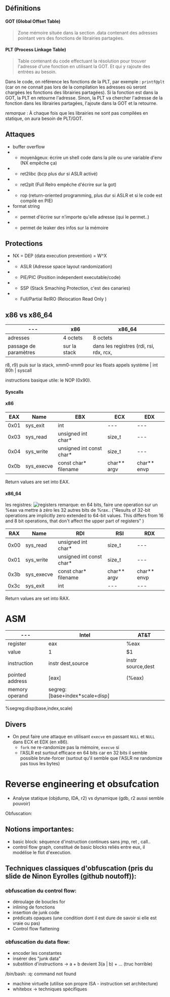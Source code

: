 ## Définitions

#### GOT (Global Offset Table)

> Zone mémoire située dans la section .data contenant des adresses pointant
vers des fonctions de librairies partagées.


#### PLT (Process Linkage Table)

> Table contenant du code effectuant la résolution pour trouver l'adresse d'une
fonction en utilisant la GOT.
> Et qui y rajoute des entrées au besoin.


Dans le code, on référence les fonctions de la PLT, par exemple : `printf@plt`
(car on ne connait pas lors de la compilation les adresses où seront chargées
les fonctions des librairies partagées).
Si la fonction est dans la GOT, la PLT en retourne l'adresse.
Sinon, la PLT va chercher l'adresse de la fonction dans les librairies
partagées, l'ajoute dans la GOT et la retourne.


_remarque_ : À chaque fois que les librairies ne sont pas compilées en
statique, on aura besoin de PLT/GOT.


## Attaques

  * buffer overflow
  *   * moyenâgeux: écrire un shell code dans la pile ou une variable d'env (NX empêche ça)
  *   * ret2libc (bcp plus dur si ASLR activé)
  *   * ret2plt (Full Relro empêche d'écrire sur la got)
  *   * rop  (return-oriented programming, plus dur si ASLR et si le code est compilé en PIE)
  * format string
  *   * permet d'écrire sur n'importe qu'elle adresse (qui le permet..)
  *   * permet de leaker des infos sur la mémoire
## Protections

  * NX = DEP (data execution prevention) = W^X
  *   * ASLR    (Adresse space layout randomization)
  *   * PIE/PIC (Position independent executable/code)
  *   * SSP (Stack Smaching Protection, c'est des canaries)
  *   * Full/Partial RelRO (Relocation Read Only )
## x86 vs x86_64

---                   | x86          | x86_64
---                   | ---          | ---
adresses              | 4 octets     | 8 octets
passage de paramètres | sur la stack | dans les registres (rdi, rsi, rdx, rcx,
r8, r9) puis sur la stack, xmm0-xmm9 pour les floats
appels système        | int 80h      | syscall

instructions basique utile: le NOP (0x90).


#### Syscalls

#### x86

EAX  | Name       | EBX                      | ECX         | EDX
---  | ---        | ---                      | ---         | ---
0x01 | sys_exit   | int                      | ---         | ---
0x03 | sys_read   | unsigned int char*       | size_t      | ---
0x04 | sys_write  | unsigned int const char* | size_t      | ---
0x0b | sys_execve | const char*  filename    | char** argv | char** envp

Return values are set into EAX.

#### x86_64

les registres:
<img src="http://blog.brakmic.com/wp-content/uploads/2016/08/splitting_eax_register-2.png" alt="registers"> 
remarque: en 64 bits, faire une operation sur un %eax va mettre
à zéro les 32 autres bits de %rax.. ("Results of 32-bit operations are
implicitly zero extended to 64-bit values. This differs from 16 and 8 bit
operations, that don't affect the upper part of registers" )

RAX  | Name       | RDI                      | RSI         | RDX
---  | ---        | ---                      | ---         | ---
0x00 | sys_read   | unsigned int char*       | size_t      | ---
0x01 | sys_write  | unsigned int const char* | size_t      | ---
0x3b | sys_execve | const char* filename     | char** argv | char** envp
0x3c | sys_exit   | int                      | ---         | ---

Return values are set into RAX.


# ASM
---              | Intel                          | AT&T
---              | ---                            | ---
register         | eax                            | %eax
value            | 1                              | $1
instruction      | instr dest,source              | instr source,dest
pointed address  | [eax]                          | (%eax)
memory operand   | segreg:[base+index*scale+disp] |
%segreg:disp(base,index,scale)

     
## Divers

  * On peut faire une attaque en utilisant `execve` en passant `NULL` et `NULL`
    dans ECX et EDX (en x86).
      * `fork` ne re-randomize pas la mémoire, `execve` si
      * l'ASLR est surtout efficace en 64 bits car en 32 bits il semble
	possible brute-forcer (surtout qu'il semble que l'ASLR ne randomize pas tous les bytes)
	
# Reverse engineering et obsufcation
  *  Analyse statique (objdump, IDA, r2) vs dynamique (gdb, r2 aussi semble
     pouvoir)

Obfuscation:
## Notions importantes: 
*  basic block: séquence d'instruction continues sans jmp, ret , call..
*  control flow graph, constitué 
de basic blocks reliés entre eux, il modélise le flot d'execution.

## Techniques classiques d'obfuscation (pris du slide de Ninon Eyrolles (github noutoff)):
### obfuscation du control flow:
* déroulage de boucles for
* inlining de fonctions 
* insertion de junk code
*  prédicats opaques (une condition dont il est dure de savoir si elle est
   vraie ou pas)
* Control flow flattening
 
### obfuscation du data flow:
 * encoder les constantes
 * insérer des "junk data"
 * substition d'instructions -> a + b devient 3(a | b) + ... (truc horrible)

/bin/bash: :q: command not found
* machine virtuelle (utilise son propre ISA - instruction set architecture)
* whitebox  -> techniques spécifiques 



